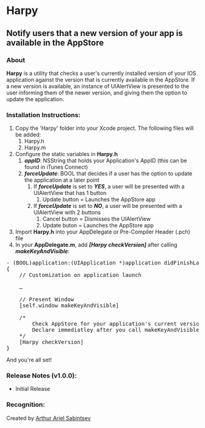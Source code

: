 # Harpy

## Notify users that a new version of your app is available in the AppStore

### About
**Harpy** is a utility that checks a user's currently installed version of your IOS application against the version that is currently available in the AppStore. If a new version is available, an instance of UIAlertView is presented to the user informing them of the newer version, and giving them the option to update the application.

### Installation Instructions:

1. Copy the 'Harpy' folder into your Xcode project. The following files will be added:
	1. Harpy.h
	1. Harpy.m
1. Configure the static variables in **Harpy.h**
	1. ***appID***: NSString that holds your Application's AppID (this can be found in iTunes Connect)
	1. ***forceUpdate***: BOOL that decides if a user has the option to update the application at a later point
		1. If ***forceUpdate*** is set to ***YES***, a user will be presented with a UIAlertView that has 1 button
			1. Update button = Launches the AppStore app
		1. If ***forceUpdate*** is set to ***NO***, a user will be presented with a UIAlertView with 2 buttons
			1. Cancel button = Dismisses the UIAlertView
			1. Update buton = Launches the AppStore app 
1. Import **Harpy.h** into your AppDelegate or Pre-Compiler Header (.pch) file
1. In your **AppDelegate.m**, add ***[Harpy checkVersion]*** after calling ***makeKeyAndVisible***:
<pre>
- (BOOL)application:(UIApplication *)application didFinishLaunchingWithOptions:(NSDictionary *)launchOptions
{
	// Customization on application launch
	
	…
	
	// Present Window
	[self.window makeKeyAndVisible]
	
	/*  
		Check AppStore for your application's current version. If newer version exists, prompt user.
		Declare immediatley after you call makeKeyAndVisible on your UIWindow iVar
	*/
	[Harpy checkVersion] 
}
</pre>

And you're all set!

###  Release Notes (v1.0.0):
- Initial Release

### Recognition:

Created by [Arthur Ariel Sabintsev](http://www.sabintsev.com)  
